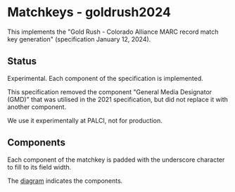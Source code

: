 # Matchkeys - goldrush2024

This implements the "Gold Rush - Colorado Alliance MARC record match key generation" (specification January 12, 2024).

## Status

Experimental. Each component of the specification is implemented.

This specification removed the component "General Media Designator (GMD)" that was utilised in the 2021 specification, but did not replace it with another component.

We use it experimentally at PALCI, not for production.

## Components

Each component of the matchkey is padded with the underscore character to fill to its field width.

The [diagram](explain-matchkey-goldrush.png) indicates the components.

